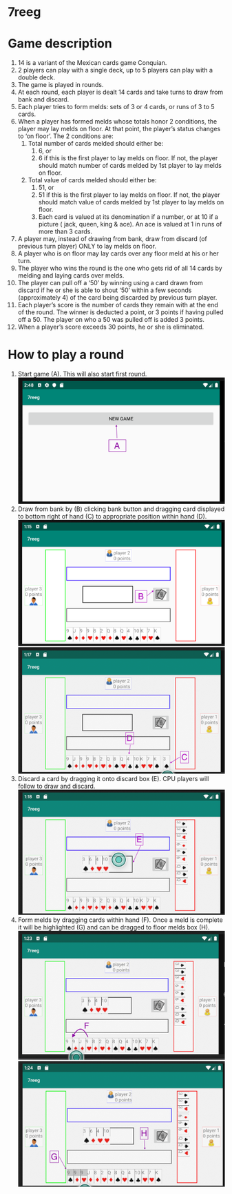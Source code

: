 # 7reeg

<h1>Game description</h1>
<ol>

<li>14 is a variant of the Mexican cards game Conquian. </li>
<li>2 players can play with a single deck, up to 5 players can play with a double deck.</li>
<li>The game is played in rounds.</li>
<li>At each round, each player is dealt 14 cards and take turns to draw from bank and discard.</li>
<li>Each player tries to form melds: sets of 3 or 4 cards, or runs of 3 to 5 cards. </li>

<li>
When a player has formed melds whose totals honor 2 conditions, the player may lay melds on floor. At that point, the player’s status changes to ‘on floor’. The 2 conditions are:

  <ol>

  <li>
  Total number of cards melded should either be:
  <ol>
    <li>6, or</li>
    <li>6 if this is the first player to lay melds on floor. If not, the player should match number of cards melded by 1st player to lay melds on floor.</li>
  </ol>
  </li>

  <li>
  Total value of cards melded should either be:
  <ol>
    <li>51, or</li>
    <li>51 if this is the first player to lay melds on floor. If not, the player should match value of cards melded by 1st player to lay melds on floor.</li>
    <li>Each card is valued at its denomination if a number, or at 10 if a picture ( jack, queen, king & ace). An ace is valued at 1 in runs of more than 3 cards.</li>
  </ol>
  </li>

  </ol>

</li>

<li>A player may, instead of drawing from bank, draw from discard (of previous turn player) ONLY to lay melds on floor.</li>
<li>A player who is on floor may lay cards over any floor meld at his or her turn.</li>
<li>The player who wins the round is the one who gets rid of all 14 cards by melding and laying cards over melds.</li>
<li>The player can pull off a ‘50’ by winning using a card drawn from discard if he or she is able to shout ‘50’ within a few seconds (approximately 4) of the card being discarded by previous turn player.</li>
<li>Each player’s score is the number of cards they remain with at the end of the round. The winner is deducted a point, or 3 points if having pulled off a 50. The player on who a 50 was pulled off is added 3 points.</li>
<li>When a player’s score exceeds 30 points, he or she is eliminated.</li>

</ol>

<h1>How to play a round</h1>
<ol>

  <li>
  Start game (A). This will also start first round.<br>
  <img src="doc/Sc0.png"/>
  </li>

  <li>
  Draw from bank by (B) clicking bank button and dragging card displayed to bottom right of hand (C) to appropriate position within hand (D). <br>
  <img src="doc/Sc1.png"/>
  <img src="doc/Sc2.png"/>
  </li>

  <li>
  Discard a card by dragging it onto discard box (E). CPU players will follow to draw and discard.<br>
  <img src="doc/Sc3.png"/>
  </li>

  <li>
  Form melds by dragging cards within hand (F). Once a meld is complete it will be highlighted (G) and can be dragged to floor melds box (H).<br>
  <img src="doc/Sc4.png"/>
  <img src="doc/Sc5.png"/>
  </li>

</ol>
